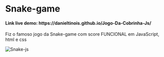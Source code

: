 <h1>Snake-game</h1>
<h4>Link live demo: https://danieltinois.github.io/Jogo-Da-Cobrinha-Js/</h4>
<p>Fiz o famoso jogo da Snake-game com score FUNCIONAL em JavaScript, html e css</p>

![Snake-js](https://user-images.githubusercontent.com/99421761/179343508-6c6b85c6-5a4c-4f55-89af-4a74c9793bfe.png)
